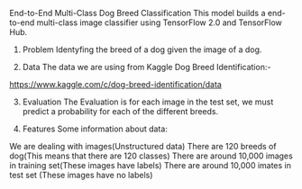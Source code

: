 End-to-End Multi-Class Dog Breed Classification
This model builds a end-to-end multi-class image classifier using TensorFlow 2.0 and TensorFlow Hub.

1. Problem
Identyfing the breed of a dog given the image of a dog.

2. Data
The data we are using from Kaggle Dog Breed Identification:-

https://www.kaggle.com/c/dog-breed-identification/data

3. Evaluation
The Evaluation is for each image in the test set, we must predict a probability for each of the different breeds.

4. Features
Some information about data:

We are dealing with images(Unstructured data)
There are 120 breeds of dog(This means that there are 120 classes)
There are around 10,000 images in training set(These images have labels)
There are around 10,000 imates in test set (These images have no labels)
